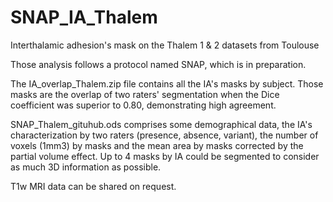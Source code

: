 # SNAP_IA_Thalem
Interthalamic adhesion's mask on the Thalem 1 &amp; 2 datasets from Toulouse

Those analysis follows a protocol named SNAP, which is in preparation.

The IA_overlap_Thalem.zip file contains all the IA's masks by subject. Those masks are the overlap of two raters' segmentation when the Dice coefficient was superior to 0.80, demonstrating high agreement.

SNAP_Thalem_gituhub.ods comprises some demographical data, the IA's characterization by two raters (presence, absence, variant), the number of voxels (1mm3) by masks and the mean area by masks corrected by the partial volume effect. Up to 4 masks by IA could be segmented to consider as much 3D information as possible. 

T1w MRI data can be shared on request. 
